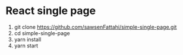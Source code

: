 # React single page
1. git clone https://github.com/sawsenFattahi/simple-single-page.git
2. cd simple-single-page
3. yarn install 
4. yarn start
